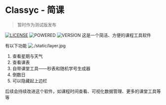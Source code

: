 # Classyc - 简课
> 暂时作为测试版发布

[![LICENSE](https://img.shields.io/badge/license-MIT-blue)](https://github.com/ljrMy/Classyc/blob/master/LICENSE) ![POWERED](https://img.shields.io/badge/Powered_by-Electron-green) ![VERSION](https://img.shields.io/badge/version-0%2e1%2e0-orange)
这是一个简洁、方便的课程工具软件

有以下功能
![./static/layer.jpg](界面)
1. 查看星期与天气
2. 查看课表
3. 自带课堂工具——秒表和随机学号生成器
4. 倒数日
5. 可以隐藏起上边栏

后续会持续改进这个软件，如课程时间查看、可视化数据管理、更多的课堂工具等等